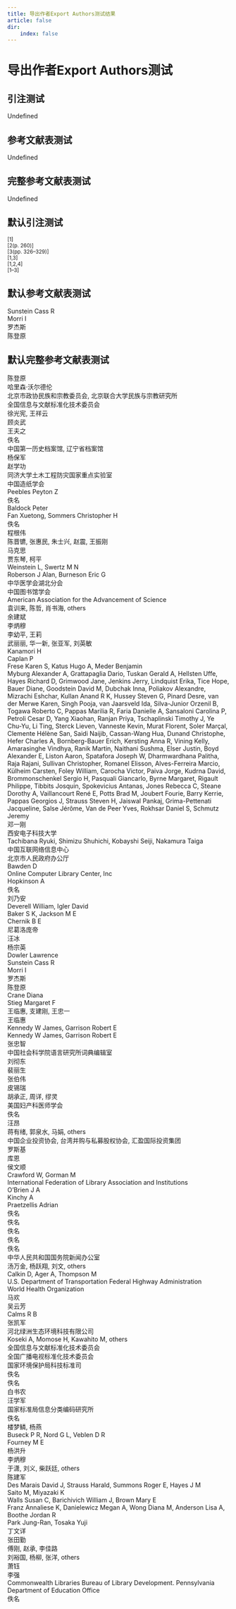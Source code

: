 ```yaml
--- 
title: 导出作者Export Authors测试结果 
article: false 
dir:
    index: false 
--- 
```


# 导出作者Export Authors测试

<!-- 此文件由脚本自动生成，请勿手动修改！ -->

## 引注测试

Undefined

## 参考文献表测试

Undefined

## 完整参考文献表测试

Undefined

## 默认引注测试

<sup>[1]</sup><br>
<sup>[2(p. 260)]</sup><br>
<sup>[3(pp. 326–329)]</sup><br>
<sup>[1,3]</sup><br>
<sup>[1,2,4]</sup><br>
<sup>[1–3]</sup><br>


## 默认参考文献表测试

<div class="csl-bib-body maxoffset-15 second-field-align-flush hangingindent-false">
  <div class="csl-entry">
    <div class="csl-left-margin">Sunstein Cass R</div></div>
  <div class="csl-entry">
    <div class="csl-left-margin">Morri I</div></div>
  <div class="csl-entry">
    <div class="csl-left-margin">罗杰斯</div></div>
  <div class="csl-entry">
    <div class="csl-left-margin">陈登原</div></div>
</div>

## 默认完整参考文献表测试

<div class="csl-bib-body maxoffset-1377 second-field-align-flush hangingindent-false">
  <div class="csl-entry">
    <div class="csl-left-margin">陈登原</div></div>
  <div class="csl-entry">
    <div class="csl-left-margin">哈里森·沃尔德伦</div></div>
  <div class="csl-entry">
    <div class="csl-left-margin">北京市政协民族和宗教委员会, 北京联合大学民族与宗教研究所</div></div>
  <div class="csl-entry">
    <div class="csl-left-margin">全国信息与文献标准化技术委员会</div></div>
  <div class="csl-entry">
    <div class="csl-left-margin">徐光宪, 王祥云</div></div>
  <div class="csl-entry">
    <div class="csl-left-margin">顾炎武</div></div>
  <div class="csl-entry">
    <div class="csl-left-margin">王夫之</div></div>
  <div class="csl-entry">
    <div class="csl-left-margin">佚名</div></div>
  <div class="csl-entry">
    <div class="csl-left-margin">中国第一历史档案馆, 辽宁省档案馆</div></div>
  <div class="csl-entry">
    <div class="csl-left-margin">杨保军</div></div>
  <div class="csl-entry">
    <div class="csl-left-margin">赵学功</div></div>
  <div class="csl-entry">
    <div class="csl-left-margin">同济大学土木工程防灾国家重点实验室</div></div>
  <div class="csl-entry">
    <div class="csl-left-margin">中国造纸学会</div></div>
  <div class="csl-entry">
    <div class="csl-left-margin">Peebles Peyton Z</div></div>
  <div class="csl-entry">
    <div class="csl-left-margin">佚名</div></div>
  <div class="csl-entry">
    <div class="csl-left-margin">Baldock Peter</div></div>
  <div class="csl-entry">
    <div class="csl-left-margin">Fan Xuetong, Sommers Christopher H</div></div>
  <div class="csl-entry">
    <div class="csl-left-margin">佚名</div></div>
  <div class="csl-entry">
    <div class="csl-left-margin">程根伟</div></div>
  <div class="csl-entry">
    <div class="csl-left-margin">陈晋镳, 张惠民, 朱士兴, 赵震, 王振刚</div></div>
  <div class="csl-entry">
    <div class="csl-left-margin">马克思</div></div>
  <div class="csl-entry">
    <div class="csl-left-margin">贾东琴, 柯平</div></div>
  <div class="csl-entry">
    <div class="csl-left-margin">Weinstein L, Swertz M N</div></div>
  <div class="csl-entry">
    <div class="csl-left-margin">Roberson J Alan, Burneson Eric G</div></div>
  <div class="csl-entry">
    <div class="csl-left-margin">中华医学会湖北分会</div></div>
  <div class="csl-entry">
    <div class="csl-left-margin">中国图书馆学会</div></div>
  <div class="csl-entry">
    <div class="csl-left-margin">American Association for the Advancement of Science</div></div>
  <div class="csl-entry">
    <div class="csl-left-margin">袁训来, 陈哲, 肖书海, others</div></div>
  <div class="csl-entry">
    <div class="csl-left-margin">余建斌</div></div>
  <div class="csl-entry">
    <div class="csl-left-margin">李炳穆</div></div>
  <div class="csl-entry">
    <div class="csl-left-margin">李幼平, 王莉</div></div>
  <div class="csl-entry">
    <div class="csl-left-margin">武丽丽, 华一新, 张亚军, 刘英敏</div></div>
  <div class="csl-entry">
    <div class="csl-left-margin">Kanamori H</div></div>
  <div class="csl-entry">
    <div class="csl-left-margin">Caplan P</div></div>
  <div class="csl-entry">
    <div class="csl-left-margin">Frese Karen S, Katus Hugo A, Meder Benjamin</div></div>
  <div class="csl-entry">
    <div class="csl-left-margin">Myburg Alexander A, Grattapaglia Dario, Tuskan Gerald A, Hellsten Uffe, Hayes Richard D, Grimwood Jane, Jenkins Jerry, Lindquist Erika, Tice Hope, Bauer Diane, Goodstein David M, Dubchak Inna, Poliakov Alexandre, Mizrachi Eshchar, Kullan Anand R K, Hussey Steven G, Pinard Desre, van der Merwe Karen, Singh Pooja, van Jaarsveld Ida, Silva-Junior Orzenil B, Togawa Roberto C, Pappas Marilia R, Faria Danielle A, Sansaloni Carolina P, Petroli Cesar D, Yang Xiaohan, Ranjan Priya, Tschaplinski Timothy J, Ye Chu-Yu, Li Ting, Sterck Lieven, Vanneste Kevin, Murat Florent, Soler Marçal, Clemente Hélène San, Saidi Naijib, Cassan-Wang Hua, Dunand Christophe, Hefer Charles A, Bornberg-Bauer Erich, Kersting Anna R, Vining Kelly, Amarasinghe Vindhya, Ranik Martin, Naithani Sushma, Elser Justin, Boyd Alexander E, Liston Aaron, Spatafora Joseph W, Dharmwardhana Palitha, Raja Rajani, Sullivan Christopher, Romanel Elisson, Alves-Ferreira Marcio, Külheim Carsten, Foley William, Carocha Victor, Paiva Jorge, Kudrna David, Brommonschenkel Sergio H, Pasquali Giancarlo, Byrne Margaret, Rigault Philippe, Tibbits Josquin, Spokevicius Antanas, Jones Rebecca C, Steane Dorothy A, Vaillancourt René E, Potts Brad M, Joubert Fourie, Barry Kerrie, Pappas Georgios J, Strauss Steven H, Jaiswal Pankaj, Grima-Pettenati Jacqueline, Salse Jérôme, Van de Peer Yves, Rokhsar Daniel S, Schmutz Jeremy</div></div>
  <div class="csl-entry">
    <div class="csl-left-margin">邓一刚</div></div>
  <div class="csl-entry">
    <div class="csl-left-margin">西安电子科技大学</div></div>
  <div class="csl-entry">
    <div class="csl-left-margin">Tachibana Ryuki, Shimizu Shuhichi, Kobayshi Seiji, Nakamura Taiga</div></div>
  <div class="csl-entry">
    <div class="csl-left-margin">中国互联网络信息中心</div></div>
  <div class="csl-entry">
    <div class="csl-left-margin">北京市人民政府办公厅</div></div>
  <div class="csl-entry">
    <div class="csl-left-margin">Bawden D</div></div>
  <div class="csl-entry">
    <div class="csl-left-margin">Online Computer Library Center, Inc</div></div>
  <div class="csl-entry">
    <div class="csl-left-margin">Hopkinson A</div></div>
  <div class="csl-entry">
    <div class="csl-left-margin">佚名</div></div>
  <div class="csl-entry">
    <div class="csl-left-margin">刘乃安</div></div>
  <div class="csl-entry">
    <div class="csl-left-margin">Deverell William, Igler David</div></div>
  <div class="csl-entry">
    <div class="csl-left-margin">Baker S K, Jackson M E</div></div>
  <div class="csl-entry">
    <div class="csl-left-margin">Chernik B E</div></div>
  <div class="csl-entry">
    <div class="csl-left-margin">尼葛洛庞帝</div></div>
  <div class="csl-entry">
    <div class="csl-left-margin">汪冰</div></div>
  <div class="csl-entry">
    <div class="csl-left-margin">杨宗英</div></div>
  <div class="csl-entry">
    <div class="csl-left-margin">Dowler Lawrence</div></div>
  <div class="csl-entry">
    <div class="csl-left-margin">Sunstein Cass R</div></div>
  <div class="csl-entry">
    <div class="csl-left-margin">Morri I</div></div>
  <div class="csl-entry">
    <div class="csl-left-margin">罗杰斯</div></div>
  <div class="csl-entry">
    <div class="csl-left-margin">陈登原</div></div>
  <div class="csl-entry">
    <div class="csl-left-margin">Crane Diana</div></div>
  <div class="csl-entry">
    <div class="csl-left-margin">Stieg Margaret F</div></div>
  <div class="csl-entry">
    <div class="csl-left-margin">王临惠, 支建刚, 王忠一</div></div>
  <div class="csl-entry">
    <div class="csl-left-margin">王临惠</div></div>
  <div class="csl-entry">
    <div class="csl-left-margin">Kennedy W James, Garrison Robert E</div></div>
  <div class="csl-entry">
    <div class="csl-left-margin">Kennedy W James, Garrison Robert E</div></div>
  <div class="csl-entry">
    <div class="csl-left-margin">张忠智</div></div>
  <div class="csl-entry">
    <div class="csl-left-margin">中国社会科学院语言研究所词典编辑室</div></div>
  <div class="csl-entry">
    <div class="csl-left-margin">刘彻东</div></div>
  <div class="csl-entry">
    <div class="csl-left-margin">裴丽生</div></div>
  <div class="csl-entry">
    <div class="csl-left-margin">张伯伟</div></div>
  <div class="csl-entry">
    <div class="csl-left-margin">皮锡瑞</div></div>
  <div class="csl-entry">
    <div class="csl-left-margin">胡承正, 周详, 缪灵</div></div>
  <div class="csl-entry">
    <div class="csl-left-margin">美国妇产科医师学会</div></div>
  <div class="csl-entry">
    <div class="csl-left-margin">佚名</div></div>
  <div class="csl-entry">
    <div class="csl-left-margin">汪昂</div></div>
  <div class="csl-entry">
    <div class="csl-left-margin">蒋有绪, 郭泉水, 马娟, others</div></div>
  <div class="csl-entry">
    <div class="csl-left-margin">中国企业投资协会, 台湾并购与私募股权协会, 汇盈国际投资集团</div></div>
  <div class="csl-entry">
    <div class="csl-left-margin">罗斯基</div></div>
  <div class="csl-entry">
    <div class="csl-left-margin">库恩</div></div>
  <div class="csl-entry">
    <div class="csl-left-margin">侯文顺</div></div>
  <div class="csl-entry">
    <div class="csl-left-margin">Crawford W, Gorman M</div></div>
  <div class="csl-entry">
    <div class="csl-left-margin">International Federation of Library Association and Institutions</div></div>
  <div class="csl-entry">
    <div class="csl-left-margin">O’Brien J A</div></div>
  <div class="csl-entry">
    <div class="csl-left-margin">Kinchy A</div></div>
  <div class="csl-entry">
    <div class="csl-left-margin">Praetzellis Adrian</div></div>
  <div class="csl-entry">
    <div class="csl-left-margin">佚名</div></div>
  <div class="csl-entry">
    <div class="csl-left-margin">佚名</div></div>
  <div class="csl-entry">
    <div class="csl-left-margin">佚名</div></div>
  <div class="csl-entry">
    <div class="csl-left-margin">佚名</div></div>
  <div class="csl-entry">
    <div class="csl-left-margin">佚名</div></div>
  <div class="csl-entry">
    <div class="csl-left-margin">中华人民共和国国务院新闻办公室</div></div>
  <div class="csl-entry">
    <div class="csl-left-margin">汤万金, 杨跃翔, 刘文, others</div></div>
  <div class="csl-entry">
    <div class="csl-left-margin">Calkin D, Ager A, Thompson M</div></div>
  <div class="csl-entry">
    <div class="csl-left-margin">U.S. Department of Transportation Federal Highway Administration</div></div>
  <div class="csl-entry">
    <div class="csl-left-margin">World Health Organization</div></div>
  <div class="csl-entry">
    <div class="csl-left-margin">马欢</div></div>
  <div class="csl-entry">
    <div class="csl-left-margin">吴云芳</div></div>
  <div class="csl-entry">
    <div class="csl-left-margin">Calms R B</div></div>
  <div class="csl-entry">
    <div class="csl-left-margin">张凯军</div></div>
  <div class="csl-entry">
    <div class="csl-left-margin">河北绿洲生态环境科技有限公司</div></div>
  <div class="csl-entry">
    <div class="csl-left-margin">Koseki A, Momose H, Kawahito M, others</div></div>
  <div class="csl-entry">
    <div class="csl-left-margin">全国信息与文献标准化技术委员会</div></div>
  <div class="csl-entry">
    <div class="csl-left-margin">全国广播电视标准化技术委员会</div></div>
  <div class="csl-entry">
    <div class="csl-left-margin">国家环境保护局科技标准司</div></div>
  <div class="csl-entry">
    <div class="csl-left-margin">佚名</div></div>
  <div class="csl-entry">
    <div class="csl-left-margin">佚名</div></div>
  <div class="csl-entry">
    <div class="csl-left-margin">白书农</div></div>
  <div class="csl-entry">
    <div class="csl-left-margin">汪学军</div></div>
  <div class="csl-entry">
    <div class="csl-left-margin">国家标准局信息分类编码研究所</div></div>
  <div class="csl-entry">
    <div class="csl-left-margin">佚名</div></div>
  <div class="csl-entry">
    <div class="csl-left-margin">楼梦鳞, 杨燕</div></div>
  <div class="csl-entry">
    <div class="csl-left-margin">Buseck P R, Nord G L, Veblen D R</div></div>
  <div class="csl-entry">
    <div class="csl-left-margin">Fourney M E</div></div>
  <div class="csl-entry">
    <div class="csl-left-margin">杨洪升</div></div>
  <div class="csl-entry">
    <div class="csl-left-margin">李炳穆</div></div>
  <div class="csl-entry">
    <div class="csl-left-margin">于潇, 刘义, 柴跃廷, others</div></div>
  <div class="csl-entry">
    <div class="csl-left-margin">陈建军</div></div>
  <div class="csl-entry">
    <div class="csl-left-margin">Des Marais David J, Strauss Harald, Summons Roger E, Hayes J M</div></div>
  <div class="csl-entry">
    <div class="csl-left-margin">Saito M, Miyazaki K</div></div>
  <div class="csl-entry">
    <div class="csl-left-margin">Walls Susan C, Barichivich William J, Brown Mary E</div></div>
  <div class="csl-entry">
    <div class="csl-left-margin">Franz Annaliese K, Danielewicz Megan A, Wong Diana M, Anderson Lisa A, Boothe Jordan R</div></div>
  <div class="csl-entry">
    <div class="csl-left-margin">Park Jung-Ran, Tosaka Yuji</div></div>
  <div class="csl-entry">
    <div class="csl-left-margin">丁文详</div></div>
  <div class="csl-entry">
    <div class="csl-left-margin">张田勤</div></div>
  <div class="csl-entry">
    <div class="csl-left-margin">傅刚, 赵承, 李佳路</div></div>
  <div class="csl-entry">
    <div class="csl-left-margin">刘裕国, 杨柳, 张洋, others</div></div>
  <div class="csl-entry">
    <div class="csl-left-margin">萧钰</div></div>
  <div class="csl-entry">
    <div class="csl-left-margin">李强</div></div>
  <div class="csl-entry">
    <div class="csl-left-margin">Commonwealth Libraries Bureau of Library Development. Pennsylvania Department of Education Office</div></div>
  <div class="csl-entry">
    <div class="csl-left-margin">佚名</div></div>
</div>
